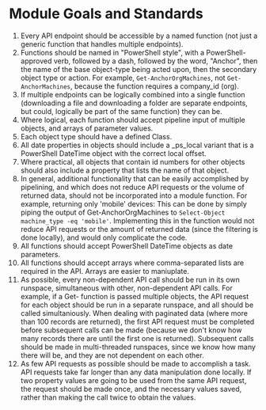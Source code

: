 # Module Goals and Standards

1. Every API endpoint should be accessible by a named function (not just a generic function that handles multiple endpoints).
1. Functions should be named in "PowerShell style", with a PowerShell-approved verb, followed by a dash, followed by the word, "Anchor", then the name of the base object-type being acted upon, then the secondary object type or action. For example, `Get-AnchorOrgMachines`, not `Get-AnchorMachines`, because the function requires a company_id (org).
1. If multiple endpoints can be logically combined into a single function (downloading a file and downloading a folder are separate endpoints, but could, logically be part of the same function) they can be. 
1. Where logical, each function should accept pipeline input of multiple objects, and arrays of parameter values.
1. Each object type should have a defined Class.
1. All date properties in objects should include a _ps_local variant that is a PowerShell DateTime object with the correct local offset.
1. Where practical, all objects that contain id numbers for other objects should also include a property that lists the name of that object.
1. In general, additional functionality that can be easily accomplished by pipelining, and which does not reduce API requests or the volume of returned data, should not be incorporated into a module function. For example, returning only 'mobile' devices: This can be done by simply piping the output of Get-AnchorOrgMachines to `Select-Object machine_type -eq 'mobile'`. Implementing this in the function would not reduce API requests or the amount of returned data (since the filtering is done locally), and would only complicate the code.
1. All functions should accept PowerShell DateTime objects as date parameters.
1. All functions should accept arrays where comma-separated lists are required in the API. Arrays are easier to maniuplate.
1. As possible, every non-dependent API call should be run in its own runspace, simultaneous with other, non-dependent API calls. For example, if a Get- function is passed multiple objects, the API request for each object should be run in a separate runspace, and all should be called simultaniously. When dealing with paginated data (where more than 100 records are returned), the first API request must be completed before subsequent calls can be made (because we don't know how many records there are until the first one is returned). Subsequent calls should be made in multi-threaded runspaces, since we know how many there will be, and they are not dependent on each other.
1. As few API requests as possible should be made to accomplish a task. API requests take far longer than any data manipulation done locally. If two property values are going to be used from the same API request, the request should be made once, and the necessary values saved, rather than making the call twice to obtain the values.
